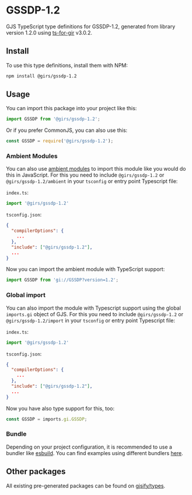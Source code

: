
# GSSDP-1.2

GJS TypeScript type definitions for GSSDP-1.2, generated from library version 1.2.0 using [ts-for-gir](https://github.com/gjsify/ts-for-gir) v3.0.2.


## Install

To use this type definitions, install them with NPM:
```bash
npm install @girs/gssdp-1.2
```

## Usage

You can import this package into your project like this:
```ts
import GSSDP from '@girs/gssdp-1.2';
```

Or if you prefer CommonJS, you can also use this:
```ts
const GSSDP = require('@girs/gssdp-1.2');
```

### Ambient Modules

You can also use [ambient modules](https://github.com/gjsify/ts-for-gir/tree/main/packages/cli#ambient-modules) to import this module like you would do this in JavaScript.
For this you need to include `@girs/gssdp-1.2` or `@girs/gssdp-1.2/ambient` in your `tsconfig` or entry point Typescript file:

`index.ts`:
```ts
import '@girs/gssdp-1.2'
```

`tsconfig.json`:
```json
{
  "compilerOptions": {
    ...
  },
  "include": ["@girs/gssdp-1.2"],
  ...
}
```

Now you can import the ambient module with TypeScript support: 

```ts
import GSSDP from 'gi://GSSDP?version=1.2';
```

### Global import

You can also import the module with Typescript support using the global `imports.gi` object of GJS.
For this you need to include `@girs/gssdp-1.2` or `@girs/gssdp-1.2/import` in your `tsconfig` or entry point Typescript file:

`index.ts`:
```ts
import '@girs/gssdp-1.2'
```

`tsconfig.json`:
```json
{
  "compilerOptions": {
    ...
  },
  "include": ["@girs/gssdp-1.2"],
  ...
}
```

Now you have also type support for this, too:

```ts
const GSSDP = imports.gi.GSSDP;
```

### Bundle

Depending on your project configuration, it is recommended to use a bundler like [esbuild](https://esbuild.github.io/). You can find examples using different bundlers [here](https://github.com/gjsify/ts-for-gir/tree/main/examples).

## Other packages

All existing pre-generated packages can be found on [gjsify/types](https://github.com/gjsify/types).

